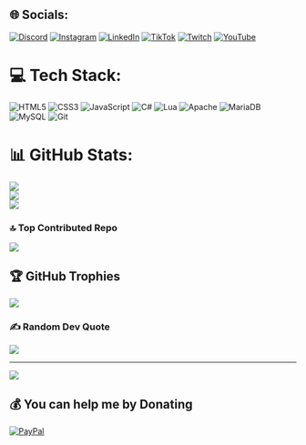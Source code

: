 ## 🌐 Socials:
[![Discord](https://img.shields.io/badge/Discord-%237289DA.svg?logo=discord&logoColor=white)](https://discord.gg/@jupiverso) [![Instagram](https://img.shields.io/badge/Instagram-%23E4405F.svg?logo=Instagram&logoColor=white)](https://instagram.com/falajupiter/) [![LinkedIn](https://img.shields.io/badge/LinkedIn-%230077B5.svg?logo=linkedin&logoColor=white)](https://linkedin.com/in/loamysoares/) [![TikTok](https://img.shields.io/badge/TikTok-%23000000.svg?logo=TikTok&logoColor=white)](https://tiktok.com/@falajupiter) [![Twitch](https://img.shields.io/badge/Twitch-%239146FF.svg?logo=Twitch&logoColor=white)](https://twitch.tv/jupiterjoga) [![YouTube](https://img.shields.io/badge/YouTube-%23FF0000.svg?logo=YouTube&logoColor=white)](https://youtube.com/@loamysoares) 

# 💻 Tech Stack:
![HTML5](https://img.shields.io/badge/html5-%23E34F26.svg?style=for-the-badge&logo=html5&logoColor=white) ![CSS3](https://img.shields.io/badge/css3-%231572B6.svg?style=for-the-badge&logo=css3&logoColor=white) ![JavaScript](https://img.shields.io/badge/javascript-%23323330.svg?style=for-the-badge&logo=javascript&logoColor=%23F7DF1E) ![C#](https://img.shields.io/badge/c%23-%23239120.svg?style=for-the-badge&logo=csharp&logoColor=white) ![Lua](https://img.shields.io/badge/lua-%232C2D72.svg?style=for-the-badge&logo=lua&logoColor=white) ![Apache](https://img.shields.io/badge/apache-%23D42029.svg?style=for-the-badge&logo=apache&logoColor=white) ![MariaDB](https://img.shields.io/badge/MariaDB-003545?style=for-the-badge&logo=mariadb&logoColor=white) ![MySQL](https://img.shields.io/badge/mysql-4479A1.svg?style=for-the-badge&logo=mysql&logoColor=white) ![Git](https://img.shields.io/badge/git-%23F05033.svg?style=for-the-badge&logo=git&logoColor=white)

# 📊 GitHub Stats:
![](https://github-readme-stats.vercel.app/api?username=loamysilva&theme=neon&hide_border=true&include_all_commits=true&count_private=false)<br/>
![](https://github-readme-streak-stats.herokuapp.com/?user=loamysilva&theme=neon&hide_border=true)<br/>
![](https://github-readme-stats.vercel.app/api/top-langs/?username=loamysilva&theme=neon&hide_border=true&include_all_commits=true&count_private=false&layout=compact)

### 🔝 Top Contributed Repo
![](https://github-contributor-stats.vercel.app/api?username=loamysilva&limit=5&theme=neon&combine_all_yearly_contributions=true)

## 🏆 GitHub Trophies
![](https://github-profile-trophy.vercel.app/?username=loamysilva&theme=neon&no-frame=true&no-bg=true&margin-w=4)

### ✍️ Random Dev Quote
![](https://quotes-github-readme.vercel.app/api?type=horizontal&theme=radical)


---
[![](https://visitcount.itsvg.in/api?id=loamysilva&icon=2&color=6)](https://visitcount.itsvg.in)

  ## 💰 You can help me by Donating
  [![PayPal](https://img.shields.io/badge/PayPal-00457C?style=for-the-badge&logo=paypal&logoColor=white)](https://paypal.me/DFVHXAYU2EURN) 

  
<!-- Proudly created with GPRM ( https://gprm.itsvg.in ) -->
